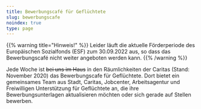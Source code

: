 ```yaml
---
title: Bewerbungscafé für Geflüchtete
slug: bewerbungscafe
noindex: true
type: page
---
```


{{% warning title="Hinweis!" %}}
Leider läuft die aktuelle Förderperiode des Europäischen Sozialfonds (ESF) zum 30.09.2022 aus, so dass das Bewerbungscafé nicht weiter angeboten werden kann.
{{% /warning %}}

Jede Woche ist ~~bei uns im Haus~~ in den Räumlichkeiten der Caritas (Stand: November 2020) das Bewerbungscafe für Geflüchtete. Dort bietet ein gemeinsames Team aus Stadt, Caritas, Jobcenter, Arbeitsagentur und Freiwilligen Unterstützung für Geflüchtete an, die ihre Bewerbungsunterlagen aktualisieren möchten oder sich gerade auf Stellen bewerben.
